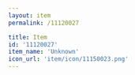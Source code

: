 ```yaml
---
layout: item
permalink: /11120027

title: Item
id: '11120027'
item_name: 'Unknown'
icon_url: 'item/icon/11150023.png'
---
```

